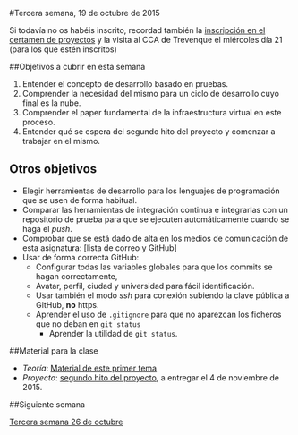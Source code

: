 #Tercera semana, 19 de octubre de 2015

Si todavía no os habéis inscrito, recordad
también la
[inscripción en el certamen de proyectos](http://osl.ugr.es/2015/10/01/certamen-de-proyectos-libres-de-la-universidad-de-granada-2015-2016/)
y la visita al CCA de Trevenque el miércoles día 21 (para los que estén inscritos)

##Objetivos a cubrir en esta semana

1. Entender el concepto de desarrollo basado en pruebas.
2. Comprender la necesidad del mismo para un ciclo de desarrollo cuyo final es la nube.
3. Comprender el paper fundamental de la infraestructura virtual en
   este proceso.
4. Entender qué se espera del segundo hito del proyecto y comenzar a
   trabajar en el mismo.

## Otros objetivos
* Elegir herramientas de desarrollo para los lenguajes de programación
que se usen de forma habitual.
* Comparar las herramientas de integración continua e integrarlas con
  un repositorio de prueba para que se ejecuten automáticamente cuando
  se haga el *push*.
* Comprobar que se está dado de alta en los medios de comunicación de esta asignatura: [lista de correo y GitHub]
* Usar de forma correcta GitHub:
  * Configurar todas las variables globales para que los commits se hagan correctamente,
  * Avatar, perfil, ciudad y universidad para fácil identificación.
  * Usar también el modo *ssh* para conexión subiendo la clave pública a GitHub, **no** https.
  * Aprender el uso de `.gitignore` para que no aparezcan los ficheros que no deban en `git status`
	* Aprender la utilidad de `git status`. 

##Material para la clase

* *Teoría*:
  [Material de este primer tema](http://jj.github.io/CC/documentos/temas/Desarrollo_basado_en_pruebas)
* *Proyecto*:
  [segundo hito del proyecto](http://jj.github.io/CC/documentos/practicas/2.CI),
  a entregar el 4 de noviembre de 2015. 

##Siguiente semana

[Tercera semana 26 de octubre ](4-semana.md)
